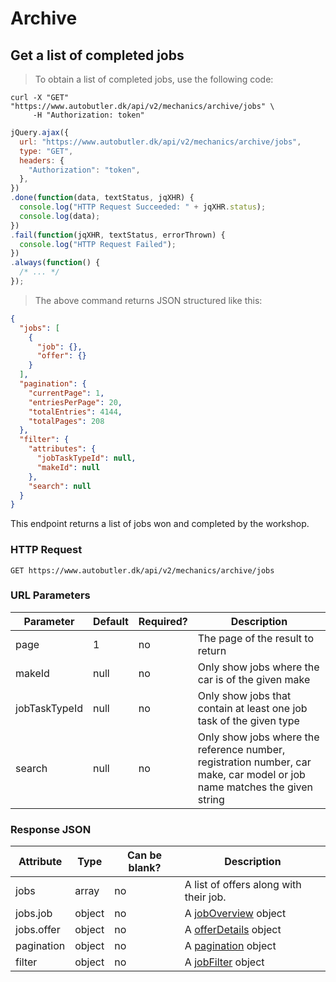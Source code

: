 # Archive

## Get a list of completed jobs

> To obtain a list of completed jobs, use the following code:

```shell
curl -X "GET" "https://www.autobutler.dk/api/v2/mechanics/archive/jobs" \
     -H "Authorization: token"
```

```javascript
jQuery.ajax({
  url: "https://www.autobutler.dk/api/v2/mechanics/archive/jobs",
  type: "GET",
  headers: {
    "Authorization": "token",
  },
})
.done(function(data, textStatus, jqXHR) {
  console.log("HTTP Request Succeeded: " + jqXHR.status);
  console.log(data);
})
.fail(function(jqXHR, textStatus, errorThrown) {
  console.log("HTTP Request Failed");
})
.always(function() {
  /* ... */
});
```

> The above command returns JSON structured like this:

```json
{
  "jobs": [
    {
      "job": {},
      "offer": {}
    }
  ],
  "pagination": {
    "currentPage": 1,
    "entriesPerPage": 20,
    "totalEntries": 4144,
    "totalPages": 208
  },
  "filter": {
    "attributes": {
      "jobTaskTypeId": null,
      "makeId": null
    },
    "search": null
  }
}
```


This endpoint returns a list of jobs won and completed by the workshop.

### HTTP Request

`GET https://www.autobutler.dk/api/v2/mechanics/archive/jobs`

### URL Parameters

Parameter     | Default | Required? | Description
------------- | ------- | --------- | -----------------------------------------------------------------------------------------------------------------------------------
page          | 1       | no        | The page of the result to return
makeId        | null    | no        | Only show jobs where the car is of the given make
jobTaskTypeId | null    | no        | Only show jobs that contain at least one job task of the given type
search        | null    | no        | Only show jobs where the reference number, registration number, car make, car model or job name matches the given string

### Response JSON

Attribute  | Type    | Can be blank? | Description
---------- | ------- | ------------- | ----------------------------------------------------------
jobs       | array   | no            | A list of offers along with their job.
jobs.job   | object  | no            | A <a href="#joboverview">jobOverview</a> object
jobs.offer | object  | no            | A <a href="#offerdetails">offerDetails</a> object
pagination | object  | no            | A <a href="#pagination">pagination</a> object
filter     | object  | no            | A <a href="#jobfilter">jobFilter</a> object
